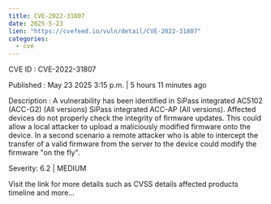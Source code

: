 ```yaml
---
title: CVE-2022-31807
date: 2025-5-23
lien: "https://cvefeed.io/vuln/detail/CVE-2022-31807"
categories:
  - cve
---
```


CVE ID : CVE-2022-31807

Published :  May 23
2025
3:15 p.m. | 5 hours
11 minutes ago

Description : A vulnerability has been identified in SiPass integrated AC5102 (ACC-G2) (All versions)
SiPass integrated ACC-AP (All versions). Affected devices do not properly check the integrity of firmware updates. This could allow a local attacker to upload a maliciously modified firmware onto the device. In a second scenario
a remote attacker who is able to intercept the transfer of a valid firmware from the server to the device could modify the firmware "on the fly".

Severity: 6.2 | MEDIUM

Visit the link for more details
such as CVSS details
affected products
timeline
and more...
